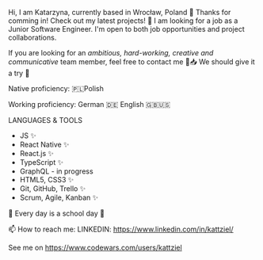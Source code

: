 Hi, I am Katarzyna, currently based in Wrocław, Poland 👋 Thanks for comming in! Check out my latest projects! 🎈
I am looking for a job as a Junior Software Engineer. I'm open to both job opportunities and project collaborations.

If you are looking for an _ambitious, hard-working, creative and communicative_ team member, feel free to contact me 📨📥
We should give it a try 🚀

Native proficiency: 🇵🇱Polish

Working proficiency: German 🇩🇪 English 🇬🇧🇺🇸

LANGUAGES & TOOLS

- JS ✨
- React Native ✨ 
- React.js ✨
- TypeScript ✨
- GraphQL - in progress
- HTML5, CSS3 ✨
- Git, GitHub, Trello ✨
- Scrum, Agile, Kanban ✨

🔭 Every day is a school day 🌱

📫 How to reach me:
LINKEDIN: https://www.linkedin.com/in/kattziel/

See me on https://www.codewars.com/users/kattziel
